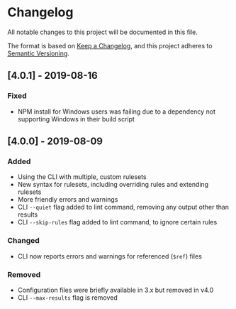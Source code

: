 # Changelog
All notable changes to this project will be documented in this file.

The format is based on [Keep a Changelog](https://keepachangelog.com/en/1.0.0/),
and this project adheres to [Semantic Versioning](https://semver.org/spec/v2.0.0.html).

## [4.0.1] - 2019-08-16
### Fixed
- NPM install for Windows users was failing due to a dependency not supporting Windows in their build script

## [4.0.0] - 2019-08-09
### Added
- Using the CLI with multiple, custom rulesets
- New syntax for rulesets, including overriding rules and extending rulesets
- More friendly errors and warnings
- CLI `--quiet` flag added to lint command, removing any output other than results
- CLI `--skip-rules` flag added to lint command, to ignore certain rules

### Changed
- CLI now reports errors and warnings for referenced (`$ref`) files

### Removed
- Configuration files were briefly available in 3.x but removed in v4.0
- CLI `--max-results` flag is removed
